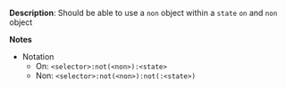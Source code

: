 __Description__: Should be able to use a `non` object within a `state` `on` and `non` object

__Notes__

+ Notation
    * On: `<selector>:not(<non>):<state>`
    * Non: `<selector>:not(<non>):not(:<state>)`